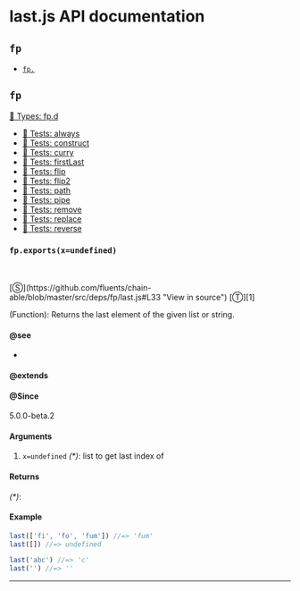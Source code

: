 # last.js API documentation

<!-- div class="toc-container" -->

<!-- div -->

## `fp`
* <a href="#fp-prototype-"  data-meta="exports x undefined"  data-call="exports x undefined"  data-category="List"  data-description="Function Returns the last element of the given list or string"  data-member="fp"  data-all="meta exports x undefined call exports x undefined category List description Function Returns the last element of the given list or string name member fp see notes todos klassProps" >`fp.`</a>

<!-- /div -->

<!-- /div -->

<!-- div class="doc-container" -->

<!-- div -->

## `fp`

<!-- div -->

<a href="https://github.com/fluents/chain-able/blob/master/typings/fp.d.ts">🌊  Types: fp.d</a>&nbsp;

* <a href="https://github.com/fluents/chain-able/blob/master/test/fp/always.js">🔬  Tests: always</a>&nbsp;
* <a href="https://github.com/fluents/chain-able/blob/master/test/fp/construct.js">🔬  Tests: construct</a>&nbsp;
* <a href="https://github.com/fluents/chain-able/blob/master/test/fp/curry.js">🔬  Tests: curry</a>&nbsp;
* <a href="https://github.com/fluents/chain-able/blob/master/test/fp/firstLast.js">🔬  Tests: firstLast</a>&nbsp;
* <a href="https://github.com/fluents/chain-able/blob/master/test/fp/flip.js">🔬  Tests: flip</a>&nbsp;
* <a href="https://github.com/fluents/chain-able/blob/master/test/fp/flip2.js">🔬  Tests: flip2</a>&nbsp;
* <a href="https://github.com/fluents/chain-able/blob/master/test/fp/path.js">🔬  Tests: path</a>&nbsp;
* <a href="https://github.com/fluents/chain-able/blob/master/test/fp/pipe.js">🔬  Tests: pipe</a>&nbsp;
* <a href="https://github.com/fluents/chain-able/blob/master/test/fp/remove.js">🔬  Tests: remove</a>&nbsp;
* <a href="https://github.com/fluents/chain-able/blob/master/test/fp/replace.js">🔬  Tests: replace</a>&nbsp;
* <a href="https://github.com/fluents/chain-able/blob/master/test/fp/reverse.js">🔬  Tests: reverse</a>&nbsp;

<h3 id="fp-prototype-" data-member="fp" data-category="List" data-name="last"><code>fp.exports(x=undefined)</code></h3>
<br>
<br>
[&#x24C8;](https://github.com/fluents/chain-able/blob/master/src/deps/fp/last.js#L33 "View in source") [&#x24C9;][1]

(Function): Returns the last element of the given list or string.


#### @see 

* <a href="undefined" ></a>

#### @extends




#### @Since
5.0.0-beta.2

#### Arguments
1. `x=undefined` *(&#42;)*: list to get last index of

#### Returns
*(&#42;)*:

#### Example
```js
last(['fi', 'fo', 'fum']) //=> 'fum'
last([]) //=> undefined

last('abc') //=> 'c'
last('') //=> ''

```
---

<!-- /div -->

<!-- /div -->

<!-- /div -->

 [1]: #fp "Jump back to the TOC."
